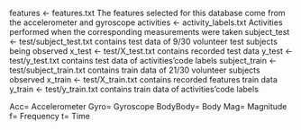 features <- features.txt 
The features selected for this database come from the accelerometer and gyroscope 
activities <- activity_labels.txt 
Activities performed when the corresponding measurements were taken 
subject_test <- test/subject_test.txt 
contains test data of 9/30 volunteer test subjects being observed
x_test <- test/X_test.txt 
contains recorded test data
y_test <- test/y_test.txt 
contains test data of activities’code labels
subject_train <- test/subject_train.txt 
contains train data of 21/30 volunteer subjects observed
x_train <- test/X_train.txt 
contains recorded features train data
y_train <- test/y_train.txt
contains train data of activities’code labels

 Acc=  Accelerometer
 Gyro= Gyroscope
 BodyBody= Body
 Mag= Magnitude
 f= Frequency
 t= Time
